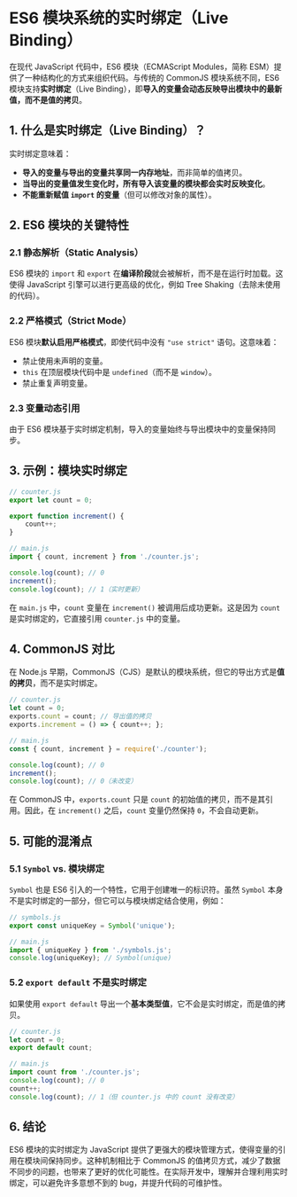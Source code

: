 # ES6 模块系统的实时绑定（Live Binding）

在现代 JavaScript 代码中，ES6 模块（ECMAScript Modules，简称 ESM）提供了一种结构化的方式来组织代码。与传统的 CommonJS 模块系统不同，ES6 模块支持**实时绑定**（Live Binding），即**导入的变量会动态反映导出模块中的最新值，而不是值的拷贝**。

## 1. 什么是实时绑定（Live Binding）？

实时绑定意味着：

- **导入的变量与导出的变量共享同一内存地址**，而非简单的值拷贝。
- **当导出的变量值发生变化时，所有导入该变量的模块都会实时反映变化**。
- **不能重新赋值 `import` 的变量**（但可以修改对象的属性）。

## 2. ES6 模块的关键特性

### 2.1 静态解析（Static Analysis）

ES6 模块的 `import` 和 `export` 在**编译阶段**就会被解析，而不是在运行时加载。这使得 JavaScript 引擎可以进行更高级的优化，例如 Tree Shaking（去除未使用的代码）。

### 2.2 严格模式（Strict Mode）

ES6 模块**默认启用严格模式**，即使代码中没有 `"use strict"` 语句。这意味着：

- 禁止使用未声明的变量。
- `this` 在顶层模块代码中是 `undefined`（而不是 `window`）。
- 禁止重复声明变量。

### 2.3 变量动态引用

由于 ES6 模块基于实时绑定机制，导入的变量始终与导出模块中的变量保持同步。

## 3. 示例：模块实时绑定

```javascript
// counter.js
export let count = 0;

export function increment() {
    count++;
}
```

```javascript
// main.js
import { count, increment } from './counter.js';

console.log(count); // 0
increment();
console.log(count); // 1（实时更新）
```

在 `main.js` 中，`count` 变量在 `increment()` 被调用后成功更新。这是因为 `count` 是实时绑定的，它直接引用 `counter.js` 中的变量。

## 4. CommonJS 对比

在 Node.js 早期，CommonJS（CJS）是默认的模块系统，但它的导出方式是**值的拷贝**，而不是实时绑定。

```javascript
// counter.js
let count = 0;
exports.count = count; // 导出值的拷贝
exports.increment = () => { count++; };
```

```javascript
// main.js
const { count, increment } = require('./counter');

console.log(count); // 0
increment();
console.log(count); // 0（未改变）
```

在 CommonJS 中，`exports.count` 只是 `count` 的初始值的拷贝，而不是其引用。因此，在 `increment()` 之后，`count` 变量仍然保持 `0`，不会自动更新。

## 5. 可能的混淆点

### 5.1 `Symbol` vs. 模块绑定

`Symbol` 也是 ES6 引入的一个特性，它用于创建唯一的标识符。虽然 `Symbol` 本身不是实时绑定的一部分，但它可以与模块绑定结合使用，例如：

```javascript
// symbols.js
export const uniqueKey = Symbol('unique');
```

```javascript
// main.js
import { uniqueKey } from './symbols.js';
console.log(uniqueKey); // Symbol(unique)
```

### 5.2 `export default` 不是实时绑定

如果使用 `export default` 导出一个**基本类型值**，它不会是实时绑定，而是值的拷贝。

```javascript
// counter.js
let count = 0;
export default count;
```

```javascript
// main.js
import count from './counter.js';
console.log(count); // 0
count++;
console.log(count); // 1（但 counter.js 中的 count 没有改变）
```

## 6. 结论

ES6 模块的实时绑定为 JavaScript 提供了更强大的模块管理方式，使得变量的引用在模块间保持同步。这种机制相比于 CommonJS 的值拷贝方式，减少了数据不同步的问题，也带来了更好的优化可能性。在实际开发中，理解并合理利用实时绑定，可以避免许多意想不到的 bug，并提升代码的可维护性。